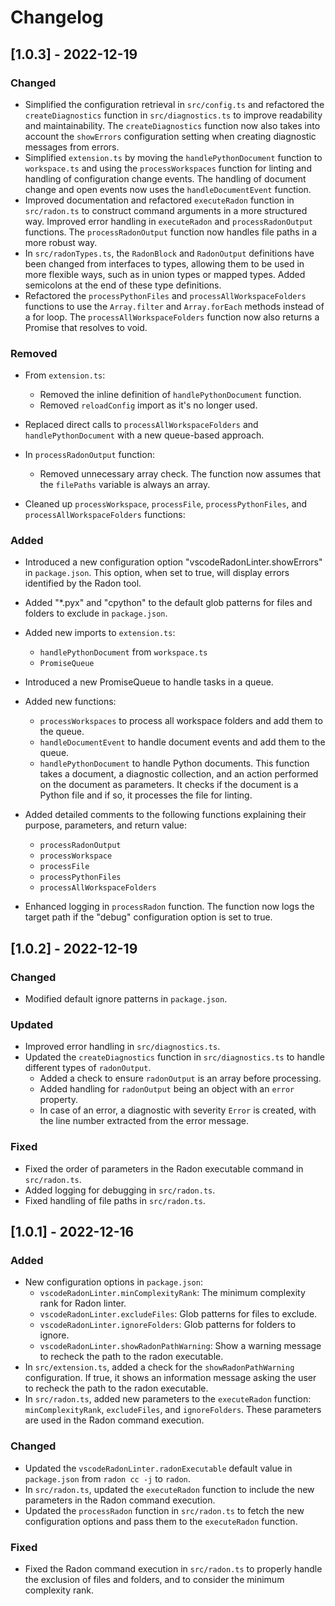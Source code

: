 # Changelog

## [1.0.3] - 2022-12-19

### Changed

- Simplified the configuration retrieval in `src/config.ts` and refactored the `createDiagnostics` function in `src/diagnostics.ts` to improve readability and maintainability. The `createDiagnostics` function now also takes into account the `showErrors` configuration setting when creating diagnostic messages from errors.
- Simplified `extension.ts` by moving the `handlePythonDocument` function to `workspace.ts` and using the `processWorkspaces` function for linting and handling of configuration change events. The handling of document change and open events now uses the `handleDocumentEvent` function.
- Improved documentation and refactored `executeRadon` function in `src/radon.ts` to construct command arguments in a more structured way. Improved error handling in `executeRadon` and `processRadonOutput` functions. The `processRadonOutput` function now handles file paths in a more robust way.
- In `src/radonTypes.ts`, the `RadonBlock` and `RadonOutput` definitions have been changed from interfaces to types, allowing them to be used in more flexible ways, such as in union types or mapped types. Added semicolons at the end of these type definitions.
- Refactored the `processPythonFiles` and `processAllWorkspaceFolders` functions to use the `Array.filter` and `Array.forEach` methods instead of a for loop. The `processAllWorkspaceFolders` function now also returns a Promise that resolves to void.

### Removed

- From `extension.ts`:

  - Removed the inline definition of `handlePythonDocument` function.
  - Removed `reloadConfig` import as it's no longer used.

- Replaced direct calls to `processAllWorkspaceFolders` and `handlePythonDocument` with a new queue-based approach.

- In `processRadonOutput` function:

  - Removed unnecessary array check. The function now assumes that the `filePaths` variable is always an array.

- Cleaned up `processWorkspace`, `processFile`, `processPythonFiles`, and `processAllWorkspaceFolders` functions:

### Added

- Introduced a new configuration option "vscodeRadonLinter.showErrors" in `package.json`. This option, when set to true, will display errors identified by the Radon tool.
- Added "\*.pyx" and "cpython" to the default glob patterns for files and folders to exclude in `package.json`.

- Added new imports to `extension.ts`:

  - `handlePythonDocument` from `workspace.ts`
  - `PromiseQueue`

- Introduced a new PromiseQueue to handle tasks in a queue.

- Added new functions:

  - `processWorkspaces` to process all workspace folders and add them to the queue.
  - `handleDocumentEvent` to handle document events and add them to the queue.
  - `handlePythonDocument` to handle Python documents. This function takes a document, a diagnostic collection, and an action performed on the document as parameters. It checks if the document is a Python file and if so, it processes the file for linting.

- Added detailed comments to the following functions explaining their purpose, parameters, and return value:

  - `processRadonOutput`
  - `processWorkspace`
  - `processFile`
  - `processPythonFiles`
  - `processAllWorkspaceFolders`

- Enhanced logging in `processRadon` function. The function now logs the target path if the "debug" configuration option is set to true.

## [1.0.2] - 2022-12-19

### Changed

- Modified default ignore patterns in `package.json`.

### Updated

- Improved error handling in `src/diagnostics.ts`.
- Updated the `createDiagnostics` function in `src/diagnostics.ts` to handle different types of `radonOutput`.
  - Added a check to ensure `radonOutput` is an array before processing.
  - Added handling for `radonOutput` being an object with an `error` property.
  - In case of an error, a diagnostic with severity `Error` is created, with the line number extracted from the error message.

### Fixed

- Fixed the order of parameters in the Radon executable command in `src/radon.ts`.
- Added logging for debugging in `src/radon.ts`.
- Fixed handling of file paths in `src/radon.ts`.

## [1.0.1] - 2022-12-16

### Added

- New configuration options in `package.json`:
  - `vscodeRadonLinter.minComplexityRank`: The minimum complexity rank for Radon linter.
  - `vscodeRadonLinter.excludeFiles`: Glob patterns for files to exclude.
  - `vscodeRadonLinter.ignoreFolders`: Glob patterns for folders to ignore.
  - `vscodeRadonLinter.showRadonPathWarning`: Show a warning message to recheck the path to the radon executable.
- In `src/extension.ts`, added a check for the `showRadonPathWarning` configuration. If true, it shows an information message asking the user to recheck the path to the radon executable.
- In `src/radon.ts`, added new parameters to the `executeRadon` function: `minComplexityRank`, `excludeFiles`, and `ignoreFolders`. These parameters are used in the Radon command execution.

### Changed

- Updated the `vscodeRadonLinter.radonExecutable` default value in `package.json` from `radon cc -j` to `radon`.
- In `src/radon.ts`, updated the `executeRadon` function to include the new parameters in the Radon command execution.
- Updated the `processRadon` function in `src/radon.ts` to fetch the new configuration options and pass them to the `executeRadon` function.

### Fixed

- Fixed the Radon command execution in `src/radon.ts` to properly handle the exclusion of files and folders, and to consider the minimum complexity rank.
